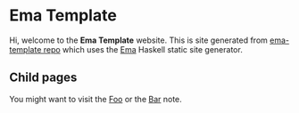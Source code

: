 # Ema Template

Hi, welcome to the **Ema Template** website. This is site generated from [ema-template repo](http://github.com/srid/ema-template) which uses the [Ema](https://ema.srid.ca/) Haskell static site generator.

## Child pages

You might want to visit the [Foo](dir1/foo.md) or the [Bar](dir2/bar.md) note.
